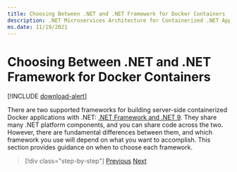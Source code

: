 ```yaml
---
title: Choosing Between .NET and .NET Framework for Docker Containers
description: .NET Microservices Architecture for Containerized .NET Applications | Choosing Between .NET and .NET Framework for Docker Containers
ms.date: 11/19/2021
---
```

# Choosing Between .NET and .NET Framework for Docker Containers

[!INCLUDE [download-alert](../includes/download-alert.md)]

There are two supported frameworks for building server-side containerized Docker applications with .NET: [.NET Framework and .NET 9](https://dotnet.microsoft.com/download). They share many .NET platform components, and you can share code across the two. However, there are fundamental differences between them, and which framework you use will depend on what you want to accomplish. This section provides guidance on when to choose each framework.

>[!div class="step-by-step"]
>[Previous](../container-docker-introduction/docker-containers-images-registries.md)
>[Next](general-guidance.md)
